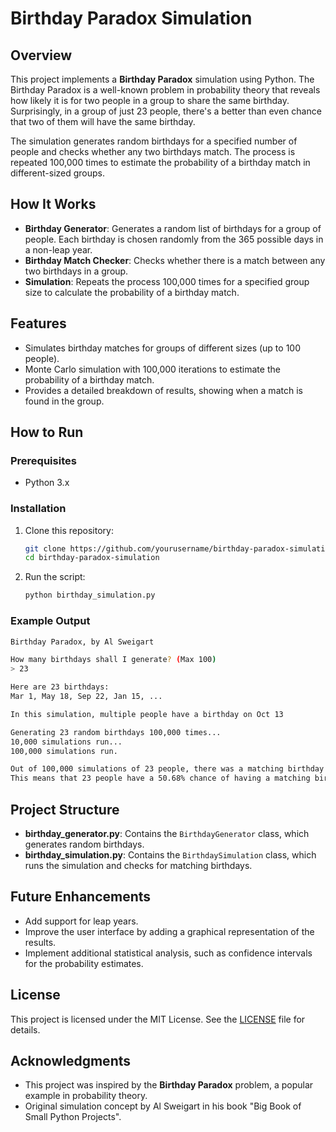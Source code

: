 
# Birthday Paradox Simulation

## Overview
This project implements a **Birthday Paradox** simulation using Python. The Birthday Paradox is a well-known problem in probability theory that reveals how likely it is for two people in a group to share the same birthday. Surprisingly, in a group of just 23 people, there's a better than even chance that two of them will have the same birthday.

The simulation generates random birthdays for a specified number of people and checks whether any two birthdays match. The process is repeated 100,000 times to estimate the probability of a birthday match in different-sized groups.

## How It Works
- **Birthday Generator**: Generates a random list of birthdays for a group of people. Each birthday is chosen randomly from the 365 possible days in a non-leap year.
- **Birthday Match Checker**: Checks whether there is a match between any two birthdays in a group.
- **Simulation**: Repeats the process 100,000 times for a specified group size to calculate the probability of a birthday match.

## Features
- Simulates birthday matches for groups of different sizes (up to 100 people).
- Monte Carlo simulation with 100,000 iterations to estimate the probability of a birthday match.
- Provides a detailed breakdown of results, showing when a match is found in the group.

## How to Run
### Prerequisites
- Python 3.x

### Installation
1. Clone this repository:
   ```bash
   git clone https://github.com/yourusername/birthday-paradox-simulation.git
   cd birthday-paradox-simulation
   ```

2. Run the script:
   ```bash
   python birthday_simulation.py
   ```

### Example Output
```bash
Birthday Paradox, by Al Sweigart

How many birthdays shall I generate? (Max 100)
> 23

Here are 23 birthdays:
Mar 1, May 18, Sep 22, Jan 15, ...

In this simulation, multiple people have a birthday on Oct 13

Generating 23 random birthdays 100,000 times...
10,000 simulations run...
100,000 simulations run.

Out of 100,000 simulations of 23 people, there was a matching birthday in that group 50,682 times.
This means that 23 people have a 50.68% chance of having a matching birthday in their group.
```

## Project Structure
- **birthday_generator.py**: Contains the `BirthdayGenerator` class, which generates random birthdays.
- **birthday_simulation.py**: Contains the `BirthdaySimulation` class, which runs the simulation and checks for matching birthdays.

## Future Enhancements
- Add support for leap years.
- Improve the user interface by adding a graphical representation of the results.
- Implement additional statistical analysis, such as confidence intervals for the probability estimates.

## License
This project is licensed under the MIT License. See the [LICENSE](LICENSE) file for details.

## Acknowledgments
- This project was inspired by the **Birthday Paradox** problem, a popular example in probability theory.
- Original simulation concept by Al Sweigart in his book "Big Book of Small Python Projects".
